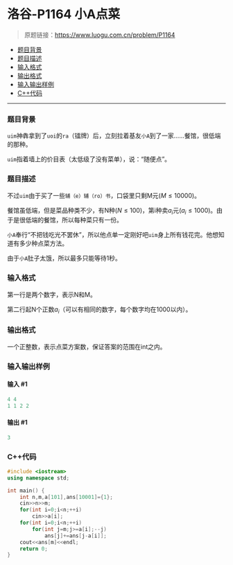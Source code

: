 # 洛谷-P1164 小A点菜

> 原题链接：https://www.luogu.com.cn/problem/P1164

- [题目背景](#题目背景)
- [题目描述](#题目描述)
- [输入格式](#输入格式)
- [输出格式](#输出格式)
- [输入输出样例](#输入输出样例)
- [C++代码](#C++代码)

---

### <a name="题目背景">题目背景</a>

`uim`神犇拿到了`uoi`的`ra`（镭牌）后，立刻拉着基友`小A`到了一家……餐馆，很低端的那种。

`uim`指着墙上的价目表（太低级了没有菜单），说：“随便点”。

### <a name="题目描述">题目描述</a>

不过`uim`由于买了一些`辅（e）辅（ro）书`，口袋里只剩M元$(M \le 10000)$。

餐馆虽低端，但是菜品种类不少，有N种$(N \le 100)$，第i种卖$a_i$元$(a_i \le 1000)$。由于是很低端的餐馆，所以每种菜只有一份。

`小A`奉行“不把钱吃光不罢休”，所以他点单一定刚好吧`uim`身上所有钱花完。他想知道有多少种点菜方法。

由于`小A`肚子太饿，所以最多只能等待1秒。

### <a name="输入格式">输入格式</a>

第一行是两个数字，表示N和M。

第二行起N个正数$a_i$（可以有相同的数字，每个数字均在1000以内）。

### <a name="输出格式">输出格式</a>

一个正整数，表示点菜方案数，保证答案的范围在int之内。

### <a name="输入输出样例">输入输出样例</a>

#### 输入 #1

```c++
4 4
1 1 2 2
```

#### 输出 #1

```c++
3
```

### <a name="C++代码">C++代码</a>

```c++
#include <iostream>
using namespace std;

int main() {
    int n,m,a[101],ans[10001]={1};
    cin>>n>>m;
    for(int i=0;i<n;++i)
        cin>>a[i];
    for(int i=0;i<n;++i)
        for(int j=m;j>=a[i];--j)
            ans[j]+=ans[j-a[i]];
    cout<<ans[m]<<endl;
    return 0;
}
```